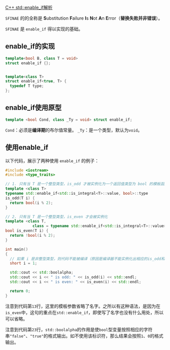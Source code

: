 [C++ std::enable_if解析](https://blog.csdn.net/xiongping_/article/details/54880299)

`SFINAE` 的的全称是 **S**ubstitution **F**ailure **I**s **N**ot **A**n **E**rror（**替换失败并非错误**）。

`SFINAE` 是 `enable_if` 得以实现的基础。

## enable_if的实现
```C++
template<bool B, class T = void>
struct enable_if {};


template<class T>
struct enable_if<true, T> { 
  typedef T type; 
};
```

## enable_if使用原型
```C++
template <bool Cond, class _Ty = void> struct enable_if;
```
`Cond`：必须是**编译期**的布尔值常量。
`_Ty`：是一个类型，默认为`void`。

## 使用enable_if
以下代码，展示了两种使用 `enable_if` 的例子：
```C++ {.line-numbers}
#include <iostream>
#include <type_traits>

// 1. 只有当 T 是一个整型类型，is_odd 才被实例化为一个返回值类型为 bool 的模板函数
template <class T>
typename std::enable_if<std::is_integral<T>::value, bool>::type
is_odd(T i) {
  return bool(i % 2);
}

// 2. 只有当 T 是一个整型类型，is_even 才会被实例化
template <class T, 
            class = typename std::enable_if<std::is_integral<T>::value>::type>
bool is_even(T i) {
  return !bool(i % 2);
}

int main()
{
  // 如果 i 是非整型类型，则代码不能被编译（原因是编译器不能实例化出相应的is_odd和is_even）
  short i = 1; 

  std::cout << std::boolalpha; 
  std::cout << i << " is odd: " << is_odd(i) << std::endl;
  std::cout << i << " is even: " << is_even(i) << std::endl;

  return 0;
}
```
注意到代码第`13`行，这里的模板参数省略了名字。之所以有这种语法，是因为在`is_even`中，这句的重点在`std::enable_if`，即使写了名字也没有什么用处，所以可以省略。 

注意到代码第`23`行，`std::boolalpha`的作用是使`bool`型变量按照相应的字符串`"false"`、`"true"`的格式输出。如不使用该标识符，那么结果会按照`1`、`0`的格式输出。